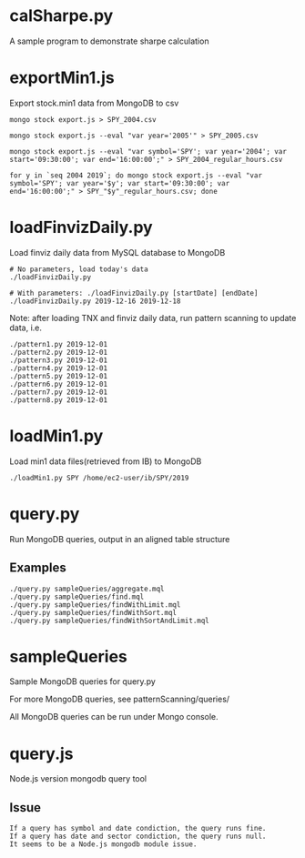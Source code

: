 # calSharpe.py
A sample program to demonstrate sharpe calculation

# exportMin1.js
Export stock.min1 data from MongoDB to csv
```
mongo stock export.js > SPY_2004.csv 

mongo stock export.js --eval "var year='2005'" > SPY_2005.csv  

mongo stock export.js --eval "var symbol='SPY'; var year='2004'; var start='09:30:00'; var end='16:00:00';" > SPY_2004_regular_hours.csv 

for y in `seq 2004 2019`; do mongo stock export.js --eval "var symbol='SPY'; var year='$y'; var start='09:30:00'; var end='16:00:00';" > SPY_"$y"_regular_hours.csv; done 
```

# loadFinvizDaily.py
Load finviz daily data from MySQL database to MongoDB
```
# No parameters, load today's data
./loadFinvizDaily.py

# With parameters: ./loadFinvizDaily.py [startDate] [endDate]
./loadFinvizDaily.py 2019-12-16 2019-12-18
```
Note: after loading TNX and finviz daily data, run pattern scanning to update data, i.e.
```
./pattern1.py 2019-12-01
./pattern2.py 2019-12-01
./pattern3.py 2019-12-01
./pattern4.py 2019-12-01
./pattern5.py 2019-12-01
./pattern6.py 2019-12-01
./pattern7.py 2019-12-01
./pattern8.py 2019-12-01
```

# loadMin1.py
Load min1 data files(retrieved from IB) to MongoDB
```
./loadMin1.py SPY /home/ec2-user/ib/SPY/2019
```

# query.py
Run MongoDB queries, output in an aligned table structure
## Examples
```
./query.py sampleQueries/aggregate.mql
./query.py sampleQueries/find.mql
./query.py sampleQueries/findWithLimit.mql
./query.py sampleQueries/findWithSort.mql
./query.py sampleQueries/findWithSortAndLimit.mql
```

# sampleQueries
Sample MongoDB queries for query.py

For more MongoDB queries, see patternScanning/queries/

All MongoDB queries can be run under Mongo console.

# query.js
Node.js version mongodb query tool
## Issue
```
If a query has symbol and date condiction, the query runs fine.
If a query has date and sector condiction, the query runs null.
It seems to be a Node.js mongodb module issue.
```
